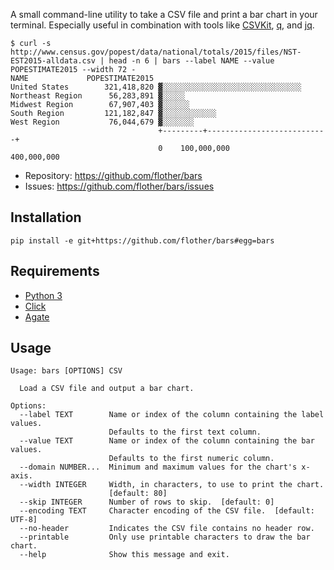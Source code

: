 A small command-line utility to take a CSV file and print a bar chart in
your terminal. Especially useful in combination with tools like [CSVKit][],
[q][], and [jq][].

    $ curl -s http://www.census.gov/popest/data/national/totals/2015/files/NST-EST2015-alldata.csv | head -n 6 | bars --label NAME --value POPESTIMATE2015 --width 72 -
    NAME             POPESTIMATE2015
    United States        321,418,820 ▓░░░░░░░░░░░░░░░░░░░░░░░░░░░░░░░
    Northeast Region      56,283,891 ▓░░░░░
    Midwest Region        67,907,403 ▓░░░░░░
    South Region         121,182,847 ▓░░░░░░░░░░░░
    West Region           76,044,679 ▓░░░░░░░
                                     +---------+---------------------------+
                                     0    100,000,000            400,000,000

* Repository: https://github.com/flother/bars
* Issues: https://github.com/flother/bars/issues

## Installation

    pip install -e git+https://github.com/flother/bars#egg=bars

## Requirements

* [Python 3][]
* [Click][]
* [Agate][]


## Usage

    Usage: bars [OPTIONS] CSV
    
      Load a CSV file and output a bar chart.
    
    Options:
      --label TEXT        Name or index of the column containing the label values.
                          Defaults to the first text column.
      --value TEXT        Name or index of the column containing the bar values.
                          Defaults to the first numeric column.
      --domain NUMBER...  Minimum and maximum values for the chart's x-axis.
      --width INTEGER     Width, in characters, to use to print the chart.
                          [default: 80]
      --skip INTEGER      Number of rows to skip.  [default: 0]
      --encoding TEXT     Character encoding of the CSV file.  [default: UTF-8]
      --no-header         Indicates the CSV file contains no header row.
      --printable         Only use printable characters to draw the bar chart.
      --help              Show this message and exit.


[CSVKit]: http://csvkit.readthedocs.org/en/latest/
[q]: http://harelba.github.io/q/
[jq]: https://stedolan.github.io/jq/
[Python 3]: https://docs.python.org/3/
[Click]: http://click.pocoo.org/6/
[Agate]: http://agate.readthedocs.org/en/1.3.1/
